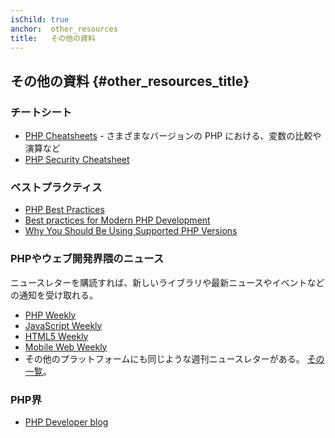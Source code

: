 ```yaml
---
isChild: true
anchor:  other_resources
title:   その他の資料
---
```


## その他の資料 {#other_resources_title}

### チートシート

* [PHP Cheatsheets](http://phpcheatsheets.com/) - さまざまなバージョンの PHP における、変数の比較や演算など
* [PHP Security Cheatsheet](https://www.owasp.org/index.php/PHP_Security_Cheat_Sheet)

### ベストプラクティス

* [PHP Best Practices](https://phpbestpractices.org/)
* [Best practices for Modern PHP Development](https://www.airpair.com/php/posts/best-practices-for-modern-php-development)
* [Why You Should Be Using Supported PHP Versions](https://kinsta.com/blog/php-versions/)

### PHPやウェブ開発界隈のニュース
ニュースレターを購読すれば、新しいライブラリや最新ニュースやイベントなどの通知を受け取れる。

* [PHP Weekly](http://www.phpweekly.com)
* [JavaScript Weekly](http://javascriptweekly.com)
* [HTML5 Weekly](http://html5weekly.com)
* [Mobile Web Weekly](http://mobilewebweekly.co)
* その他のプラットフォームにも同じような週刊ニュースレターがある。
[その一覧](https://github.com/jondot/awesome-weekly)。

### PHP界

* [PHP Developer blog](http://blog.phpdeveloper.org/)
